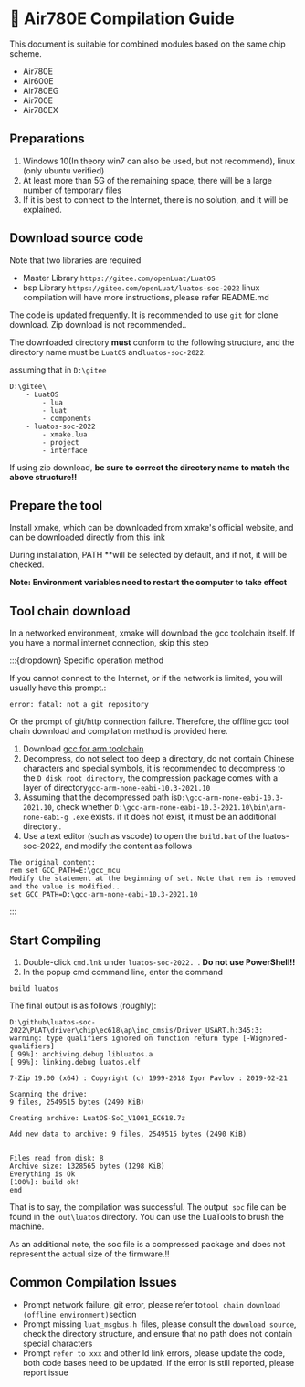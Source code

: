 # 📶 Air780E Compilation Guide

This document is suitable for combined modules based on the same chip scheme.

* Air780E
* Air600E
* Air780EG
* Air700E
* Air780EX


## Preparations

1. Windows 10(In theory win7 can also be used, but not recommend), linux (only ubuntu verified)
2. At least more than 5G of the remaining space, there will be a large number of temporary files
3. If it is best to connect to the Internet, there is no solution, and it will be explained.

## Download source code

Note that two libraries are required

* Master Library `https://gitee.com/openLuat/LuatOS`
* bsp Library `https://gitee.com/openLuat/luatos-soc-2022` linux compilation will have more instructions, please refer README.md

The code is updated frequently. It is recommended to use `git` for clone download. Zip download is not recommended..

The downloaded directory **must** conform to the following structure, and the directory name must be `LuatOS` and`luatos-soc-2022`.

assuming that in `D:\gitee`

```
D:\gitee\
    - LuatOS
        - lua
        - luat
        - components
    - luatos-soc-2022
        - xmake.lua
        - project
        - interface
```

If using zip download, **be sure to correct the directory name to match the above structure!!**

## Prepare the tool

Install xmake, which can be downloaded from xmake's official website, and can be downloaded directly from [this link](https://cdn.openluat-luatcommunity.openluat.com/attachment/20221113234354456_xmake-v2.7.3.win64.exe)

During installation, PATH **will be selected by default, and if not, it will be checked.

**Note: Environment variables need to restart the computer to take effect**

## Tool chain download

In a networked environment, xmake will download the gcc toolchain itself. If you have a normal internet connection, skip this step

:::{dropdown} Specific operation method

If you cannot connect to the Internet, or if the network is limited, you will usually have this prompt.:

```
error: fatal: not a git repository
```

Or the prompt of git/http connection failure. Therefore, the offline gcc tool chain download and compilation method is provided here.

1. Download [gcc for arm toolchain](http://cdndownload.openluat.com/xmake/toolchains/gcc-arm/gcc-arm-none-eabi-10.3-2021.10-win32.zip)
2. Decompress, do not select too deep a directory, do not contain Chinese characters and special symbols, it is recommended to decompress to the `D disk root directory`, the compression package comes with a layer of directory`gcc-arm-none-eabi-10.3-2021.10`
3. Assuming that the decompressed path is` D:\gcc-arm-none-eabi-10.3-2021.10 `, check whether `D:\gcc-arm-none-eabi-10.3-2021.10\bin\arm-none-eabi-g .exe` exists. if it does not exist, it must be an additional directory..
4. Use a text editor (such as vscode) to open the `build.bat` of the luatos-soc-2022, and modify the content as follows

```
The original content:
rem set GCC_PATH=E:\gcc_mcu
Modify the statement at the beginning of set. Note that rem is removed and the value is modified..
set GCC_PATH=D:\gcc-arm-none-eabi-10.3-2021.10
```

:::

## Start Compiling

1. Double-click `cmd.lnk` under `luatos-soc-2022. `. **Do not use PowerShell!!**
2. In the popup cmd command line, enter the command

```
build luatos
```

The final output is as follows (roughly):

```
D:\github\luatos-soc-2022\PLAT\driver\chip\ec618\ap\inc_cmsis/Driver_USART.h:345:3: warning: type qualifiers ignored on function return type [-Wignored-qualifiers]
[ 99%]: archiving.debug libluatos.a
[ 99%]: linking.debug luatos.elf

7-Zip 19.00 (x64) : Copyright (c) 1999-2018 Igor Pavlov : 2019-02-21

Scanning the drive:
9 files, 2549515 bytes (2490 KiB)

Creating archive: LuatOS-SoC_V1001_EC618.7z

Add new data to archive: 9 files, 2549515 bytes (2490 KiB)


Files read from disk: 8
Archive size: 1328565 bytes (1298 KiB)
Everything is Ok
[100%]: build ok!
end
```

That is to say, the compilation was successful. The output` soc` file can be found in the` out\luatos` directory. You can use the LuaTools to brush the machine.

As an additional note, the soc file is a compressed package and does not represent the actual size of the firmware.!!

## Common Compilation Issues

* Prompt network failure, git error, please refer to` tool chain download (offline environment) `section
* Prompt missing `luat_msgbus.h `files, please consult the `download source`, check the directory structure, and ensure that no path does not contain special characters
* Prompt `refer to xxx` and other ld link errors, please update the code, both code bases need to be updated. If the error is still reported, please report issue


